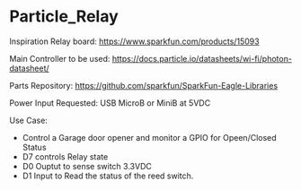 # Particle_Relay

Inspiration Relay board: https://www.sparkfun.com/products/15093

Main Controller to be used: https://docs.particle.io/datasheets/wi-fi/photon-datasheet/

Parts Repository: https://github.com/sparkfun/SparkFun-Eagle-Libraries

Power Input Requested: USB MicroB or MiniB at 5VDC

Use Case:
- Control a Garage door opener and monitor a GPIO for Opeen/Closed Status
- D7 controls Relay state
- D0 Ouptut to sense switch 3.3VDC
- D1 Input to Read the status of the reed switch.

